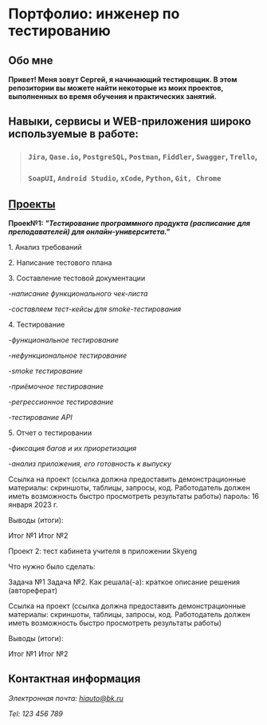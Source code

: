 # Портфолио: инженер по тестированию
## Обо мне
<b>Привет! Меня зовут Сергей, я начинающий тестировщик. 
В этом репозитории вы можете найти некоторые из моих проектов, выполненных во время  обучения и практических занятий.</b>

## Навыки, сервисы и WEB-приложения широко используемые в работе:
>### ``Jira``, ``Qase.io``, ``PostgreSQL``, ``Postman``, ``Fiddler``, ``Swagger``, ``Trello``,
>### ``SoapUI``, ``Android Studio``, ``xCode``, ``Python``, ``Git, Chrome``
## <ins>Проекты</ins>
<b>Проек№1: <i>"Тестирование программного продукта (расписание для преподавателей) для онлайн-университета."</i></b>
<p>1. Анализ требований<p>
<p>2. Написание тестового плана<p>
<p>3. Составление тестовой документации<p>
<i><p>-написание функционального чек-листа<p>
<p>-составляем тест-кейсы для smoke-тестирования<p></i>
<p>4. Тестирование<p>
<i><p>-функциональное тестирование<p></i>
<i><p>-нефункциональное тестирование<p></i>
<i><p>-smoke тестирование<p></i> 
<i><p>-приёмочное тестирование<p></i>
<i><p>-регрессионное тестирование<p></i>
<i><p>-тестирование API<p></i>
5. Отчет о тестировании
<i><p>-фиксация багов и их приоретизация<p></i>
<i><p>-анализ приложения, его готовность к выпуску<p></i>



Ссылка на проект (ссылка должна предоставить демонстрационные материалы: скриншоты, таблицы, запросы, код. Работодатель должен иметь возможность быстро просмотреть результаты работы)
пароль: 16 января 2023 г.

Выводы (итоги):

Итог №1
Итог №2

Проект 2: тест кабинета учителя в приложении Skyeng

Что нужно было сделать:

Задача №1
Задача №2.
Как решала(-а): краткое описание решения (автореферат)

Ссылка на проект (ссылка должна предоставить демонстрационные материалы: скриншоты, таблицы, запросы, код. Работодатель должен иметь возможность быстро просмотреть результаты работы)

Выводы (итоги):

Итог №1
Итог №2
## Контактная информация
<i>Электронная почта: hiauto@bk.ru
<p>Tel: 123 456 789</i>
